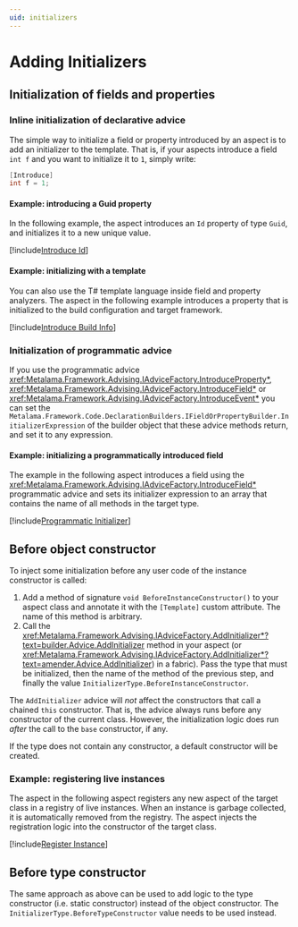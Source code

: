 ```yaml
---
uid: initializers
---
```


# Adding Initializers


## Initialization of fields and properties

### Inline initialization of declarative advice

The simple way to initialize a field or property introduced by an aspect is to add an initializer to the template. That is, if your aspects introduce a field `int f` and you want to initialize it to `1`, simply write:

 ```cs
 [Introduce] 
 int f = 1;
 ```

#### Example: introducing a Guid property

In the following example, the aspect introduces an `Id` property of type `Guid`, and initializes it to a new unique value.

[!include[Introduce Id](../../../code/Metalama.Documentation.SampleCode.AspectFramework/IntroduceId.cs)]

#### Example: initializing with a template

You can also use the T# template language inside field and property analyzers. The aspect in the following example introduces a property that is initialized to the build configuration and target framework.

[!include[Introduce Build Info](../../../code/Metalama.Documentation.SampleCode.AspectFramework/BuildInfo.cs)]

### Initialization of programmatic advice

If you use the programmatic advice <xref:Metalama.Framework.Advising.IAdviceFactory.IntroduceProperty*>, <xref:Metalama.Framework.Advising.IAdviceFactory.IntroduceField*> or <xref:Metalama.Framework.Advising.IAdviceFactory.IntroduceEvent*> you can set the `Metalama.Framework.Code.DeclarationBuilders.IFieldOrPropertyBuilder.InitializerExpression` of the builder object that these advice methods return, and set it to any expression.

#### Example: initializing a programmatically introduced field

The example in the following aspect introduces a field using the <xref:Metalama.Framework.Advising.IAdviceFactory.IntroduceField*> programmatic advice and sets its initializer expression to an array that contains the name of all methods in the target type.

[!include[Programmatic Initializer](../../../code/Metalama.Documentation.SampleCode.AspectFramework/ProgrammaticInitializer.cs)]

## Before object constructor

To inject some initialization before any user code of the instance constructor is called:

1. Add a method of signature `void BeforeInstanceConstructor()` to your aspect class and annotate it with the `[Template]` custom attribute. The name of this method is arbitrary.
2. Call the <xref:Metalama.Framework.Advising.IAdviceFactory.AddInitializer*?text=builder.Advice.AddInitializer> method in your aspect (or <xref:Metalama.Framework.Advising.IAdviceFactory.AddInitializer*?text=amender.Advice.AddInitializer>) in a fabric). Pass the type that must be initialized, then the name of the method of the previous step, and finally the value `InitializerType.BeforeInstanceConstructor`.

The `AddInitializer` advice will _not_ affect the constructors that call a chained `this` constructor. That is, the advice always runs before any constructor of the current class. However, the initialization logic does run _after_ the call to the `base` constructor, if any.

If the type does not contain any constructor, a default constructor will be created.

### Example: registering live instances

The aspect in the following aspect registers any new aspect of the target class in a registry of live instances. When an instance is garbage collected, it is automatically removed from the registry. The aspect injects the registration logic into the constructor of the target class.

[!include[Register Instance](../../../code/Metalama.Documentation.SampleCode.AspectFramework/RegisterInstance.cs)]


## Before type constructor

The same approach as above can be used to add logic to the type constructor (i.e. static constructor) instead of the object constructor. The `InitializerType.BeforeTypeConstructor` value needs to be used instead.